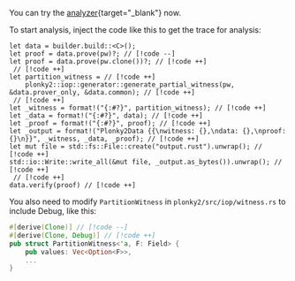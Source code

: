 You can try the [analyzer](/play/index.html#/analyzer/plonky2){target="_blank"} now.

To start analysis, inject the code like this to get the trace for analysis:

```rust{5-13}
let data = builder.build::<C>();
let proof = data.prove(pw)?; // [!code --]
let proof = data.prove(pw.clone())?; // [!code ++]
 // [!code ++]
let partition_witness = // [!code ++]
    plonky2::iop::generator::generate_partial_witness(pw, &data.prover_only, &data.common); // [!code ++]
 // [!code ++]
let _witness = format!("{:#?}", partition_witness); // [!code ++]
let _data = format!("{:#?}", data); // [!code ++]
let _proof = format!("{:#?}", proof); // [!code ++]
let _output = format!("Plonky2Data {{\nwitness: {},\ndata: {},\nproof: {}\n}}", _witness, _data, _proof); // [!code ++]
let mut file = std::fs::File::create("output.rust").unwrap(); // [!code ++]
std::io::Write::write_all(&mut file, _output.as_bytes()).unwrap(); // [!code ++]
 // [!code ++]
data.verify(proof) // [!code ++]
```

You also need to modify `PartitionWitness` in `plonky2/src/iop/witness.rs` to include Debug, like this:

```rust
#[derive(Clone)] // [!code --]
#[derive(Clone, Debug)] // [!code ++]
pub struct PartitionWitness<'a, F: Field> {
    pub values: Vec<Option<F>>,
    ...
} 
```
